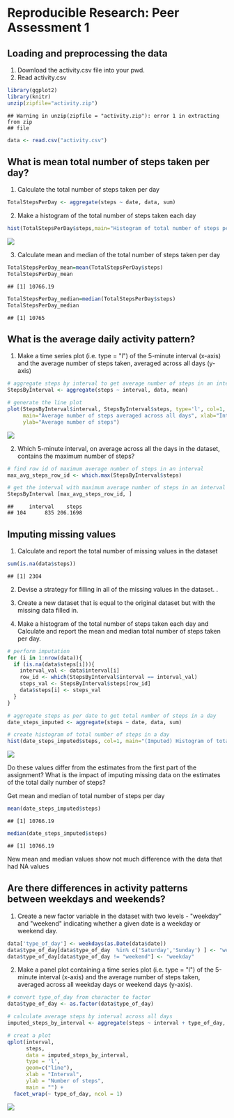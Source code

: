 # Reproducible Research: Peer Assessment 1

Loading and preprocessing the data
----------------------------------

1. Download the activity.csv file into your pwd.
2. Read activity.csv 

```r
library(ggplot2)
library(knitr)
unzip(zipfile="activity.zip")
```

```
## Warning in unzip(zipfile = "activity.zip"): error 1 in extracting from zip
## file
```

```r
data <- read.csv("activity.csv")
```

What is mean total number of steps taken per day?
-------------------------------------------------

1. Calculate the total number of steps taken per day

```r
TotalStepsPerDay <- aggregate(steps ~ date, data, sum)
```

2. Make a histogram of the total number of steps taken each day

```r
hist(TotalStepsPerDay$steps,main="Histogram of total number of steps per day",xlab="Total number of steps in a day")
```

![](PA1_template_files/figure-html/unnamed-chunk-3-1.png) 

3. Calculate mean and median of the total number of steps taken per day

```r
TotalStepsPerDay_mean=mean(TotalStepsPerDay$steps)
TotalStepsPerDay_mean
```

```
## [1] 10766.19
```

```r
TotalStepsPerDay_median=median(TotalStepsPerDay$steps)
TotalStepsPerDay_median
```

```
## [1] 10765
```

What is the average daily activity pattern?
-------------------------------------------

1. Make a time series plot (i.e. type = "l") of the 5-minute interval (x-axis) and the average number of steps taken, averaged across all days (y-axis)


```r
# aggregate steps by interval to get average number of steps in an interval across all days
StepsByInterval <- aggregate(steps ~ interval, data, mean)

# generate the line plot 
plot(StepsByInterval$interval, StepsByInterval$steps, type='l', col=1, 
     main="Average number of steps averaged across all days", xlab="Interval", 
     ylab="Average number of steps")
```

![](PA1_template_files/figure-html/unnamed-chunk-5-1.png) 

2. Which 5-minute interval, on average across all the days in the dataset, contains the maximum number of steps?


```r
# find row id of maximum average number of steps in an interval
max_avg_steps_row_id <- which.max(StepsByInterval$steps)

# get the interval with maximum average number of steps in an interval
StepsByInterval [max_avg_steps_row_id, ]
```

```
##     interval    steps
## 104      835 206.1698
```

Imputing missing values
-----------------------

1. Calculate and report the total number of missing values in the dataset

```r
sum(is.na(data$steps))
```

```
## [1] 2304
```

2. Devise a strategy for filling in all of the missing values in the dataset. . 

3. Create a new dataset that is equal to the original dataset but with the missing data filled in.

4. Make a histogram of the total number of steps taken each day and Calculate and report the mean and median total number of steps taken per day.



```r
# perform imputation
for (i in 1:nrow(data)){
  if (is.na(data$steps[i])){
    interval_val <- data$interval[i]
    row_id <- which(StepsByInterval$interval == interval_val)
    steps_val <- StepsByInterval$steps[row_id]
    data$steps[i] <- steps_val
  }
}

# aggregate steps as per date to get total number of steps in a day
date_steps_imputed <- aggregate(steps ~ date, data, sum)

# create histogram of total number of steps in a day
hist(date_steps_imputed$steps, col=1, main="(Imputed) Histogram of total number of steps per day", xlab="Total number of steps in a day")
```

![](PA1_template_files/figure-html/unnamed-chunk-8-1.png) 

Do these values differ from the estimates from the first part of the assignment? What is the impact of imputing missing data on the estimates of the total daily number of steps?

Get mean and median of total number of steps per day

```r
mean(date_steps_imputed$steps)
```

```
## [1] 10766.19
```

```r
median(date_steps_imputed$steps)
```

```
## [1] 10766.19
```

New mean and median values show not much difference with the data that had NA values

Are there differences in activity patterns between weekdays and weekends?
------------------------------------------------------------------------

1. Create a new factor variable in the dataset with two levels - "weekday" and "weekend" indicating whether a given date is a weekday or weekend day.

```r
data['type_of_day'] <- weekdays(as.Date(data$date))
data$type_of_day[data$type_of_day  %in% c('Saturday','Sunday') ] <- "weekend"
data$type_of_day[data$type_of_day != "weekend"] <- "weekday"
```

2. Make a panel plot containing a time series plot (i.e. type = "l") of the 5-minute interval (x-axis) and the average number of steps taken, averaged across all weekday days or weekend days (y-axis). 

```r
# convert type_of_day from character to factor
data$type_of_day <- as.factor(data$type_of_day)

# calculate average steps by interval across all days
imputed_steps_by_interval <- aggregate(steps ~ interval + type_of_day, data, mean)

# creat a plot
qplot(interval, 
      steps, 
      data = imputed_steps_by_interval, 
      type = 'l', 
      geom=c("line"),
      xlab = "Interval", 
      ylab = "Number of steps", 
      main = "") +
  facet_wrap(~ type_of_day, ncol = 1)
```

![](PA1_template_files/figure-html/unnamed-chunk-11-1.png) 

